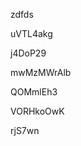 zdfds
































uVTL4akg
















j4DoP29








mwMzMWrAlb




QOMmlEh3


VORHkoOwK

rjS7wn
